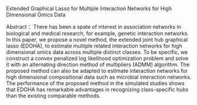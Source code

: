 Extended Graphical Lasso for Multiple Interaction Networks for High Dimensional Omics Data

Abstract：
There has been a spate of interest in association networks in biological and medical research, for example, genetic interaction networks. In this paper, we propose a novel
method, the extended joint hub graphical lasso (EDOHA), to estimate multiple related interaction networks for high dimensional omics data across multiple distinct classes. To
be specific, we construct a convex penalized log likelihood optimization problem and solve it with an alternating direction method of multipliers (ADMM) algorithm. The proposed method can also be adapted to estimate interaction networks for high dimensional compositional data such as microbial interaction networks. The performance of the proposed method in the simulated studies shows that EDOHA has remarkable advantages in recognizing class-specific hubs than the existing comparable methods.

